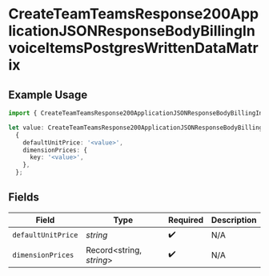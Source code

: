 # CreateTeamTeamsResponse200ApplicationJSONResponseBodyBillingInvoiceItemsPostgresWrittenDataMatrix

## Example Usage

```typescript
import { CreateTeamTeamsResponse200ApplicationJSONResponseBodyBillingInvoiceItemsPostgresWrittenDataMatrix } from '@vercel/client/models/operations';

let value: CreateTeamTeamsResponse200ApplicationJSONResponseBodyBillingInvoiceItemsPostgresWrittenDataMatrix =
  {
    defaultUnitPrice: '<value>',
    dimensionPrices: {
      key: '<value>',
    },
  };
```

## Fields

| Field              | Type                     | Required           | Description |
| ------------------ | ------------------------ | ------------------ | ----------- |
| `defaultUnitPrice` | _string_                 | :heavy_check_mark: | N/A         |
| `dimensionPrices`  | Record<string, _string_> | :heavy_check_mark: | N/A         |
